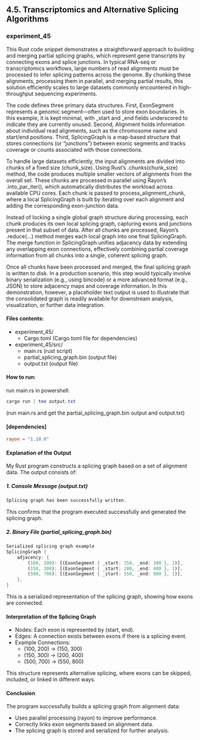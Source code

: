 ## 4.5. Transcriptomics and Alternative Splicing Algorithms

### experiment_45

This Rust code snippet demonstrates a straightforward approach to building and merging partial splicing graphs, which represent gene transcripts by connecting exons and splice junctions. In typical RNA-seq or transcriptomics workflows, large numbers of read alignments must be processed to infer splicing patterns across the genome. By chunking these alignments, processing them in parallel, and merging partial results, this solution efficiently scales to large datasets commonly encountered in high-throughput sequencing experiments.

The code defines three primary data structures. First, ExonSegment represents a genomic segment—often used to store exon boundaries. In this example, it is kept minimal, with _start and _end fields underscored to indicate they are currently unused. Second, Alignment holds information about individual read alignments, such as the chromosome name and start/end positions. Third, SplicingGraph is a map-based structure that stores connections (or “junctions”) between exonic segments and tracks coverage or counts associated with those connections.

To handle large datasets efficiently, the input alignments are divided into chunks of a fixed size (chunk_size). Using Rust’s .chunks(chunk_size) method, the code produces multiple smaller vectors of alignments from the overall set. These chunks are processed in parallel using Rayon’s .into_par_iter(), which automatically distributes the workload across available CPU cores. Each chunk is passed to process_alignment_chunk, where a local SplicingGraph is built by iterating over each alignment and adding the corresponding exon-junction data.

Instead of locking a single global graph structure during processing, each chunk produces its own local splicing graph, capturing exons and junctions present in that subset of data. After all chunks are processed, Rayon’s .reduce(...) method merges each local graph into one final SplicingGraph. The merge function in SplicingGraph unifies adjacency data by extending any overlapping exon connections, effectively combining partial coverage information from all chunks into a single, coherent splicing graph.

Once all chunks have been processed and merged, the final splicing graph is written to disk. In a production scenario, this step would typically involve binary serialization (e.g., using bincode) or a more advanced format (e.g., JSON) to store adjacency maps and coverage information. In this demonstration, however, a placeholder text output is used to illustrate that the consolidated graph is readily available for downstream analysis, visualization, or further data integration.

#### Files contents:
* experiment_45/
  * Cargo.toml (Cargo.toml file for dependencies)
* experiment_45/src/
  * main.rs (rust script)
  * partial_splicing_graph.bin (output file)
  * output.txt (output file)

#### How to run:

run main.rs in powershell:

```powershell
cargo run | tee output.txt
```
(run main.rs and get the partial_splicing_graph.bin output and output.txt)

#### [dependencies]

```toml
rayon = "1.10.0"
```

#### Explanation of the Output
My Rust program constructs a splicing graph based on a set of alignment data. The output consists of:

##### 1. Console Message (output.txt)

```rust
Splicing graph has been successfully written.
```

This confirms that the program executed successfully and generated the splicing graph.

##### 2. Binary File (partial_splicing_graph.bin)

```rust
Serialized splicing graph example
SplicingGraph {
    adjacency: {
        (100, 200): [(ExonSegment { _start: 150, _end: 300 }, 1)],
        (150, 300): [(ExonSegment { _start: 200, _end: 400 }, 1)],
        (500, 700): [(ExonSegment { _start: 550, _end: 800 }, 1)],
    },
}
```

This is a serialized representation of the splicing graph, showing how exons are connected.

#### Interpretation of the Splicing Graph
* Nodes: Each exon is represented by (start, end).
* Edges: A connection exists between exons if there is a splicing event.
* Example Connections:
  * (100, 200) → (150, 300)
  * (150, 300) → (200, 400)
  * (500, 700) → (550, 800)

This structure represents alternative splicing, where exons can be skipped, included, or linked in different ways.

#### Conclusion
The program successfully builds a splicing graph from alignment data:

* Uses parallel processing (rayon) to improve performance.
* Correctly links exon segments based on alignment data.
* The splicing graph is stored and serialized for further analysis.

